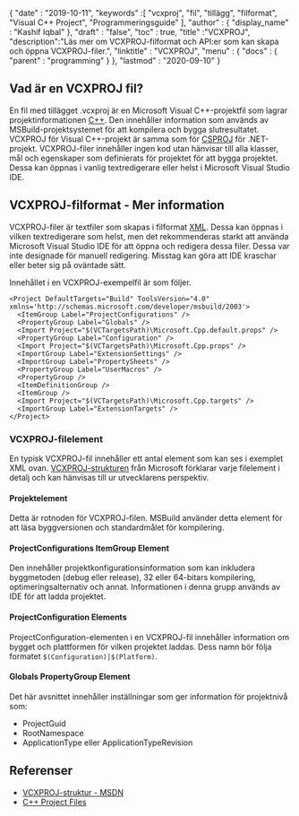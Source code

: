 {
  "date" : "2019-10-11",
  "keywords" :[ "vcxproj", "fil", "tillägg", "filformat", "Visual C++ Project", "Programmeringsguide" ],
  "author" : {
    "display_name" : "Kashif Iqbal"
},
  "draft" : "false",
  "toc" : true,
  "title" :"VCXPROJ",
  "description":"Läs mer om VCXPROJ-filformat och API:er som kan skapa och öppna VCXPROJ-filer.",
  "linktitle" : "VCXPROJ",
  "menu" : {
    "docs" : {
      "parent" : "programming"
}
},
  "lastmod" : "2020-09-10"
}

## Vad är en VCXPROJ fil?

En fil med tillägget .vcxproj är en Microsoft Visual C++-projektfil som lagrar projektinformationen [C++](/sv/programming/cpp/). Den innehåller information som används av MSBuild-projektsystemet för att kompilera och bygga slutresultatet. VCXPROJ för Visual C++-projekt är samma som för [CSPROJ](/sv/programming/csproj/) för .NET-projekt. VCXPROJ-filer innehåller ingen kod utan hänvisar till alla klasser, mål och egenskaper som definierats för projektet för att bygga projektet. Dessa kan öppnas i vanlig textredigerare eller helst i Microsoft Visual Studio IDE.


## VCXPROJ-filformat - Mer information

VCXPROJ-filer är textfiler som skapas i filformat [XML](/sv/web/xml/). Dessa kan öppnas i vilken textredigerare som helst, men det rekommenderas starkt att använda Microsoft Visual Studio IDE för att öppna och redigera dessa filer. Dessa var inte designade för manuell redigering. Misstag kan göra att IDE kraschar eller beter sig på oväntade sätt.

Innehållet i en VCXPROJ-exempelfil är som följer.

```
<Project DefaultTargets="Build" ToolsVersion="4.0" xmlns='http://schemas.microsoft.com/developer/msbuild/2003'>
  <ItemGroup Label="ProjectConfigurations" />
  <PropertyGroup Label="Globals" />
  <Import Project="$(VCTargetsPath)\Microsoft.Cpp.default.props" />
  <PropertyGroup Label="Configuration" />
  <Import Project="$(VCTargetsPath)\Microsoft.Cpp.props" />
  <ImportGroup Label="ExtensionSettings" />
  <ImportGroup Label="PropertySheets" />
  <PropertyGroup Label="UserMacros" />
  <PropertyGroup />
  <ItemDefinitionGroup />
  <ItemGroup />
  <Import Project="$(VCTargetsPath)\Microsoft.Cpp.targets" />
  <ImportGroup Label="ExtensionTargets" />
</Project>
```
### VCXPROJ-filelement

En typisk VCXPROJ-fil innehåller ett antal element som kan ses i exemplet XML ovan. [VCXPROJ-strukturen](https://learn.microsoft.com/en-us/cpp/build/reference/vcxproj-file-structure?view=msvc-160) från Microsoft förklarar varje filelement i detalj och kan hänvisas till ur utvecklarens perspektiv.

#### Projektelement

Detta är rotnoden för VCXPROJ-filen. MSBuild använder detta element för att läsa byggversionen och standardmålet för kompilering.

#### ProjectConfigurations ItemGroup Element

Den innehåller projektkonfigurationsinformation som kan inkludera byggmetoden (debug eller release), 32 eller 64-bitars kompilering, optimeringsalternativ och annat. Informationen i denna grupp används av IDE för att ladda projektet.

#### ProjectConfiguration Elements

ProjectConfiguration-elementen i en VCXPROJ-fil innehåller information om bygget och plattformen för vilken projektet laddas. Dess namn bör följa formatet `$(Configuration)|$(Platform)`.

#### Globals PropertyGroup Element

Det här avsnittet innehåller inställningar som ger information för projektnivå som:

* ProjectGuid
* RootNamespace
* ApplicationType eller ApplicationTypeRevision


## Referenser

* [VCXPROJ-struktur - MSDN](https://learn.microsoft.com/en-us/cpp/build/reference/vcxproj-file-structure?view=msvc-160)
* [C++ Project Files](https://learn.microsoft.com/en-us/cpp/build/reference/project-files?view=msvc-160)

